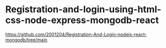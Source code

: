 # Registration-and-login-using-html-css-node-express-mongodb-react



https://github.com/2001204/Registration-And-Login-nodejs-react-mongodb/tree/main
